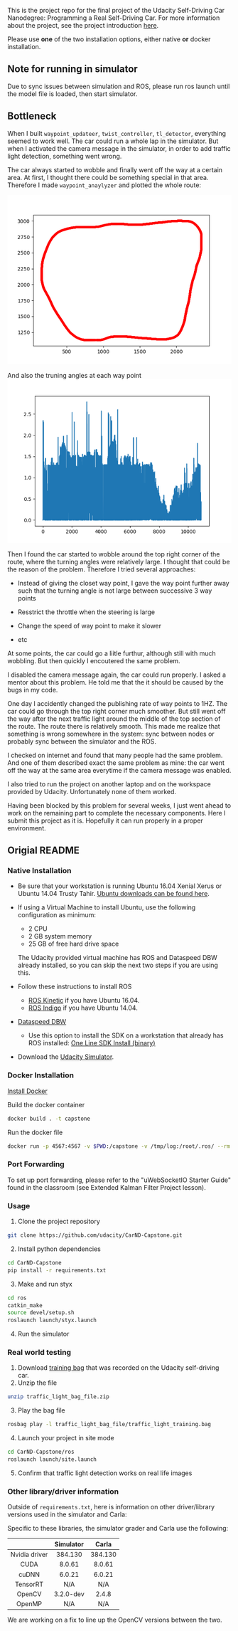 This is the project repo for the final project of the Udacity Self-Driving Car Nanodegree: Programming a Real Self-Driving Car. For more information about the project, see the project introduction [here](https://classroom.udacity.com/nanodegrees/nd013/parts/6047fe34-d93c-4f50-8336-b70ef10cb4b2/modules/e1a23b06-329a-4684-a717-ad476f0d8dff/lessons/462c933d-9f24-42d3-8bdc-a08a5fc866e4/concepts/5ab4b122-83e6-436d-850f-9f4d26627fd9).



Please use **one** of the two installation options, either native **or** docker installation.

## Note for running in simulator
Due to sync issues between simulation and ROS, please run ros launch until the model file is loaded, then start simulator.

## Bottleneck
When I built `waypoint_updateer`, `twist_controller`, `tl_detector`, everything seemed to work well. The car could run a whole lap in the simulator. But when I activated the camera message in the simulator, in order to add traffic light detection, something went wrong.

The car always started to wobble and finally went off the way at a certain area. At first, I thought there could be something special in that area. Therefore I made `waypoint_anaylyzer` and plotted the whole route:

![Example](waypoints.png)

And also the truning angles at each way point
![Example](turning_angles.png)


Then I found the car started to wobble around the top right corner of the route, where the turning angles were relatively large. I thought that could be the reason of the problem. Therefore I tried several approaches:

* Instead of giving the closet way point, I gave the way point further away such that the turning angle is not large between successive 3 way points

* Resstrict the throttle when the steering is large

* Change the speed of way point to make it slower

* etc


At some points, the car could go a liitle furthur, although still with much wobbling. But then quickly I encoutered the same problem.

I disabled the camera message again, the car could run properly. I asked a mentor about this problem. He told me that the it should be caused by the bugs in my code. 

One day I accidently changed the publishing rate of way points to 1HZ. The car could go through the top right corner much smoother. But still went off the way after the next traffic light around the middle of the top section of the route. The route there is relatively smooth. This made me realize that something is wrong somewhere in the system: sync between nodes or probably sync between the simulator and the ROS. 

I checked on internet and found that many people had the same problem. And one of them described exact the same problem as mine: the car went off the way at the same area everytime if the camera message was enabled.

I also tried to run the project on another laptop and on the workspace provided by Udacity. Unfortunately none of them worked.

Having been blocked by this problem for several weeks, I just went ahead to work on the remaining part to complete the necessary components. Here I submit this project as it is. Hopefully it can run properly in a proper environment.

## Origial README
### Native Installation

* Be sure that your workstation is running Ubuntu 16.04 Xenial Xerus or Ubuntu 14.04 Trusty Tahir. [Ubuntu downloads can be found here](https://www.ubuntu.com/download/desktop).
* If using a Virtual Machine to install Ubuntu, use the following configuration as minimum:
  * 2 CPU
  * 2 GB system memory
  * 25 GB of free hard drive space

  The Udacity provided virtual machine has ROS and Dataspeed DBW already installed, so you can skip the next two steps if you are using this.

* Follow these instructions to install ROS
  * [ROS Kinetic](http://wiki.ros.org/kinetic/Installation/Ubuntu) if you have Ubuntu 16.04.
  * [ROS Indigo](http://wiki.ros.org/indigo/Installation/Ubuntu) if you have Ubuntu 14.04.
* [Dataspeed DBW](https://bitbucket.org/DataspeedInc/dbw_mkz_ros)
  * Use this option to install the SDK on a workstation that already has ROS installed: [One Line SDK Install (binary)](https://bitbucket.org/DataspeedInc/dbw_mkz_ros/src/81e63fcc335d7b64139d7482017d6a97b405e250/ROS_SETUP.md?fileviewer=file-view-default)
* Download the [Udacity Simulator](https://github.com/udacity/CarND-Capstone/releases).

### Docker Installation
[Install Docker](https://docs.docker.com/engine/installation/)

Build the docker container
```bash
docker build . -t capstone
```

Run the docker file
```bash
docker run -p 4567:4567 -v $PWD:/capstone -v /tmp/log:/root/.ros/ --rm -it capstone
```

### Port Forwarding
To set up port forwarding, please refer to the "uWebSocketIO Starter Guide" found in the classroom (see Extended Kalman Filter Project lesson).

### Usage

1. Clone the project repository
```bash
git clone https://github.com/udacity/CarND-Capstone.git
```

2. Install python dependencies
```bash
cd CarND-Capstone
pip install -r requirements.txt
```
3. Make and run styx
```bash
cd ros
catkin_make
source devel/setup.sh
roslaunch launch/styx.launch
```
4. Run the simulator

### Real world testing
1. Download [training bag](https://s3-us-west-1.amazonaws.com/udacity-selfdrivingcar/traffic_light_bag_file.zip) that was recorded on the Udacity self-driving car.
2. Unzip the file
```bash
unzip traffic_light_bag_file.zip
```
3. Play the bag file
```bash
rosbag play -l traffic_light_bag_file/traffic_light_training.bag
```
4. Launch your project in site mode
```bash
cd CarND-Capstone/ros
roslaunch launch/site.launch
```
5. Confirm that traffic light detection works on real life images

### Other library/driver information
Outside of `requirements.txt`, here is information on other driver/library versions used in the simulator and Carla:

Specific to these libraries, the simulator grader and Carla use the following:

|        | Simulator | Carla  |
| :-----------: |:-------------:| :-----:|
| Nvidia driver | 384.130 | 384.130 |
| CUDA | 8.0.61 | 8.0.61 |
| cuDNN | 6.0.21 | 6.0.21 |
| TensorRT | N/A | N/A |
| OpenCV | 3.2.0-dev | 2.4.8 |
| OpenMP | N/A | N/A |

We are working on a fix to line up the OpenCV versions between the two.
